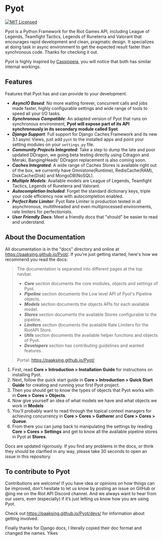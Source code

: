 # Pyot
[![MIT Licensed](https://img.shields.io/badge/license-MIT-green.svg)](https://github.com/paaksing/pyot/blob/master/LICENSE)

Pyot is a Python Framework for the Riot Games API, including League of Legends, Teamfight Tactics, Legends of Runeterra and Valorant that encourages rapid development and clean, pragmatic design. It specializes at doing task in async environment to get the expected result faster than synchronous code. Thanks for checking it out.

Pyot is highly inspired by [Cassiopeia](https://github.com/meraki-analytics/cassiopeia), you will notice that both has similar internal workings. 

## Features

Features that Pyot has and can provide to your development.

- **_AsyncIO Based_**: No more waiting forever, concurrent calls and jobs made faster, highly configurable settings and wide range of tools to speed all your I/O tasks.
- **_Synchronous Compatible_**: An adapted version of Pyot that runs on synchronous environment, **Pyot will expose part of its API synchronously in its secondary module called Syot**.
- **_Django Support_**: Full support for Django Caches Framework and its new 3.1 async Views, just add `pyot` to the installed apps and point your setting modules on your `settings.py` file.
- **_Community Projects Integrated_**: Take a step to dump the late and poor updated DDragon, we going beta testing directly using Cdragon and Meraki, BangingHeads' DDragon replacement is also coming soon.
- **_Caches Integrated_**: A wide range of Caches Stores is available right out of the box, we currently have Omnistone(Runtime), RedisCache(RAM), DiskCache(Disk) and MongoDB(NoSQL).
- **_Multiple Models_**: Available models are League of Legends, Teamfight Tactics, Legends of Runeterra and Valorant.
- **_Autocompletion Included_**: Forget the standard dictionary keys, triple your code efficiency now with autocompletion enabled.
- **_Perfect Rate Limiter_**: Pyot Rate Limiter is production tested in all asynchronous, multithreaded and even multiprocessed environments, rate limiters for perfectionists.
- **_User Friendly Docs_**: Meet a friendly docs that "should" be easier to read and understand.

## About the Documentation

All documentation is in the "docs" directory and online at https://paaksing.github.io/Pyot/. If you're just getting started, here's how we recommend you read the docs:

> The documentation is separated into different pages at the top navbar.
> - **_Core_** section documents the core modules, objects and settings of Pyot.
> - **_Pipeline_** section documents the Low level API of Pyot's Pipeline objects.
> - **_Models_** section documents the objects APIs for each available model.
> - **_Stores_** section documents the available Stores configurable to the pipeline.
> - **_Limiters_** section documents the available Rate Limiters for the RiotAPI Store.
> - **_Utils_** section documents the available helper functions and objects of Pyot.
> - **_Developers_** section has contributing guidelines and wanted features.
>
> Portal: https://paaksing.github.io/Pyot/

1. First, read **Core > Introduction > Installation Guide** for instructions on installing Pyot.
2. Next, follow the quick start guide in **Core > Introduction > Quick Start Guide** for creating and running your first Pyot project.
3. Then you should get to know the types of objects that Pyot works with in **Core > Cores > Objects**.
4. Now give yourself an idea of what models we have and what objects we work in **Models**
5. You'll probably want to read through the topical context managers for achieving concurrency in **Core > Cores > Gatherer** and **Core > Cores > Queue**.
6. From there you can jump back to manipulating the settings by reading **Core > Cores > Settings** and get to know all the available pipeline stores in Pyot at **Stores**.

Docs are updated rigorously. If you find any problems in the docs, or think they should be clarified in any way, please take 30 seconds to open an issue in this repository.

## To contribute to Pyot

Contributions are welcome! If you have idea or opinions on how things can be improved, don’t hesitate to let us know by posting an issue on GitHub or @ing me on the Riot API Discord channel. And we always want to hear from our users, even (especially) if it’s just letting us know how you are using Pyot.

Check out https://paaksing.github.io/Pyot/devs/ for information about getting involved.

Finally thanks for Django docs, I literally copied their doc format and changed the names. Yikes
